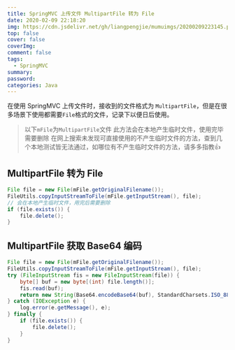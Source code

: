 ```yaml
---
title: SpringMVC 上传文件 MultipartFile 转为 File
date: 2020-02-09 22:18:20
img: https://cdn.jsdelivr.net/gh/liangpengjie/mumuimgs/20200209223145.png
top: false
cover: false
coverImg: 
comment: false
tags:
  - SpringMVC
summary: 
password:
categories: Java
---
```



在使用 SpringMVC 上传文件时，接收到的文件格式为 `MultipartFile`，但是在很多场景下使用都需要`File`格式的文件，记录下以便日后使用。

> 以下`mFile`为`MultipartFile`文件
> 此方法会在本地产生临时文件，使用完毕需要删除
> 在网上搜索未发现可直接使用的不产生临时文件的方法，查到几个本地测试皆无法通过，如哪位有不产生临时文件的方法，请多多指教👍

## MultipartFile 转为 File
```java
File file = new File(mFile.getOriginalFilename());
FileUtils.copyInputStreamToFile(mFile.getInputStream(), file);
// 会在本地产生临时文件，用完后需要删除
if (file.exists()) {
    file.delete();
}
```

## MultipartFile 获取 Base64 编码
```java
File file = new File(mFile.getOriginalFilename());
FileUtils.copyInputStreamToFile(mFile.getInputStream(), file);
try (FileInputStream fis = new FileInputStream(file)) {
    byte[] buf = new byte[(int) file.length()];
    fis.read(buf);
    return new String(Base64.encodeBase64(buf), StandardCharsets.ISO_8859_1);
} catch (IOException e) {
    log.error(e.getMessage(), e);
} finally {
    if (file.exists()) {
        file.delete();
    }
}
```
